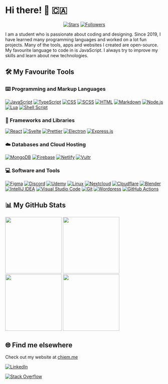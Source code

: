 # Hi there! 👋 🇨🇦
<p align="center">
  <a href="https://github.com/dkchiem?tab=repositories&sort=stargazers"><img alt="Stars" src="https://img.shields.io/github/stars/Doudou8.svg?style=for-the-badge&label=Stars&maxAge=2592000&labelColor=27ae60&color=2ecc71"/></a>
  <a href="https://github.com/dkchiem?tab=followers"><img alt="Followers" src="https://img.shields.io/github/followers/dkchiem.svg?style=for-the-badge&label=Follow&maxAge=2592000&labelColor=2980b9&color=3498db"/></a>
</p>
  
I am a student who is passionate about coding and designing. Since 2019, I have learned many programming languages and worked on a lot fun projects. Many of the tools, apps and websites I created are open-source. My favourite language to code in is JavaScript. I always try to improve my skills and learn about new technologies.
  
## 🛠️ My Favourite Tools
  <!-- Some badges are from https://github.com/Envoy-VC/awesome-badges -->
  
  ### ⌨️ Programming and Markup Languages
  <a href="https://github.com/search?q=user%3Adkchiem+language%3Ajavascript"><img alt="JavaScript" src="https://img.shields.io/badge/JavaScript-F7DF1E?style=for-the-badge&logo=JavaScript&logoColor=white"></a>
  <a href="https://github.com/search?q=user%3Adkchiem+language%3Atypescript"><img alt="TypeScript" src="https://img.shields.io/badge/TypeScript-007ACC?style=for-the-badge&logo=typescript&logoColor=white"></a>
  <a href="https://github.com/search?q=user%3Adkchiem+language%3Acss"><img alt="CSS" src="https://img.shields.io/badge/CSS3-1572B6?style=for-the-badge&logo=css3&logoColor=white"></a>
  <a href="https://github.com/search?q=user%3Adkchiem+language%3Ascss"><img alt="SCSS" src="https://img.shields.io/badge/Scss-CC6699?style=for-the-badge&logo=sass&logoColor=white"></a>
  <a href="https://github.com/search?q=user%3Adkchiem+language%3Ahtml"><img alt="HTML" src="https://img.shields.io/badge/HTML5-E34F26?style=for-the-badge&logo=html5&logoColor=white"></a>
  <a href="https://github.com/search?q=user%3Adkchiem+language%3Amarkdown"><img alt="Markdown" src="https://img.shields.io/badge/Markdown-000000?style=for-the-badge&logo=markdown&logoColor=white"></a>
  <a href="https://github.com/search?q=user%3Adkchiem+language%3Ajavascript"><img alt="Node.js" src="https://img.shields.io/badge/Node.js-43853D?style=for-the-badge&logo=node.js&logoColor=white"></a>
  <a href="https://github.com/search?q=user%3Adkchiem+language%3Alua"><img alt="Lua" src="https://img.shields.io/badge/Lua-2C2D72?style=for-the-badge&logo=lua&logoColor=white"></a>
  <a href="https://github.com/search?q=user%3Adkchiem+language%3Alua"><img alt="Shell Script" src="https://img.shields.io/badge/Shell_Script-121011?style=for-the-badge&logo=gnu-bash&logoColor=white"></a>
  
  ### 🧰 Frameworks and Libraries
  <a href="#"><img alt="React" src="https://img.shields.io/badge/React-20232A?style=for-the-badge&logo=react&logoColor=61DAFB"></a>
  <a href="#"><img alt="Svelte" src="https://img.shields.io/badge/Svelte-4A4A55?style=for-the-badge&logo=svelte&logoColor=FF3E00"></a>
  <a href="#"><img alt="Prettier" src="https://img.shields.io/badge/prettier-1A2C34?style=for-the-badge&logo=prettier&logoColor=F7BA3E"></a>
  <a href="#"><img alt="Electron" src="https://img.shields.io/badge/Electron-2A2D38?style=for-the-badge&logo=electron&logoColor=9AE3F1"></a>
  <a href="#"><img alt="Express.js" src="https://img.shields.io/badge/Express.js-404D59?logo=express&style=for-the-badge"></a>
  
  ### ☁️ Databases and Cloud Hosting
  <a href="#"><img alt="MongoDB" src="https://img.shields.io/badge/MongoDB-4EA94B?style=for-the-badge&logo=mongodb&logoColor=white"></a>
  <a href="#"><img alt="Firebase" src="https://img.shields.io/badge/Firebase-039BE5?style=for-the-badge&logo=Firebase&logoColor=white"></a>
  <a href="#"><img alt="Netlify" src="https://img.shields.io/badge/Netlify-00C7B7?style=for-the-badge&logo=netlify&logoColor=white"></a>
  <a href="#"><img alt="Vultr" src="https://img.shields.io/badge/Vultr-007BFC?style=for-the-badge&logo=vultr&logoColor=white"></a>
  
  ### 💻 Software and Tools
  <a href="#"><img alt="Figma" src="https://img.shields.io/badge/Figma-000?style=for-the-badge&logo=figma&logoColor=white"></a>
  <a href="#"><img alt="Discord" src="https://img.shields.io/badge/Discord-7289DA?style=for-the-badge&logo=discord&logoColor=white"></a>
  <a href="#"><img alt="Udemy" src="https://img.shields.io/badge/Udemy-EC5252?style=for-the-badge&logo=Udemy&logoColor=white"></a>
  <a href="#"><img alt="Linux" src="https://img.shields.io/badge/Linux-FCC624?style=for-the-badge&logo=linux&logoColor=black"></a>
  <a href="#"><img alt="Nextcloud" src="https://img.shields.io/badge/Nextcloud-0082C9?style=for-the-badge&logo=Nextcloud&logoColor=white"></a>
  <a href="#"><img alt="Cloudflare" src="https://img.shields.io/badge/Cloudflare-F38020?style=for-the-badge&logo=Cloudflare&logoColor=white"></a>
  <a href="#"><img alt="Blender" src="https://img.shields.io/badge/blender-%23F5792A.svg?style=for-the-badge&logo=blender&logoColor=white"></a>
  <a href="#"><img alt="IntelliJ IDEA" src="https://img.shields.io/badge/IntelliJ_IDEA-000000.svg?style=for-the-badge&logo=intellij-idea&logoColor=white"></a>
  <a href="#"><img alt="Visual Studio Code" src="https://img.shields.io/badge/Visual_Studio_Code-0078D4?style=for-the-badge&logo=visual%20studio%20code&logoColor=white"></a>
  <a href="#"><img alt="Git" src="https://img.shields.io/badge/GIT-E44C30?style=for-the-badge&logo=git&logoColor=white"></a>
  <a href="#"><img alt="Wordpress" src="https://img.shields.io/badge/Wordpress-21759B?style=for-the-badge&logo=wordpress&logoColor=white"></a>
  <a href="#"><img alt="GitHub Actions" src="https://img.shields.io/badge/GitHub_Actions-2088FF?style=for-the-badge&logo=github-actions&logoColor=white"></a>
  
## 📊 My GitHub Stats
  <!-- From https://github.com/anuraghazra/github-readme-stats -->
  [<img src="https://github-readme-stats.vercel.app/api/top-langs/?username=Doudou8&theme=dark&layout=compact" height="180px">](https://github.com/Doudou8#gh-dark-mode-only)
  [<img src="https://github-readme-stats.vercel.app/api/top-langs/?username=Doudou8&theme=default&layout=compact" height="180px">](https://github.com/Doudou8#gh-light-mode-only)
  [<img src="https://github-readme-stats.vercel.app/api?username=Doudou8&show_icons=true&theme=dark" height="180px">](https://github.com/Doudou8#gh-dark-mode-only)
  [<img src="https://github-readme-stats.vercel.app/api?username=Doudou8&show_icons=true&theme=default" height="180px">](https://github.com/Doudou8#gh-light-mode-only)

## 🌐 Find me elsewhere
  Check out my website at [chiem.me](https://chiem.me)

  <a href="https://www.linkedin.com/in/dang-khoa-chiem-357a11240/"><img alt="LinkedIn" src="https://img.shields.io/badge/linkedin-%230077B5.svg?style=for-the-badge&logo=linkedin&logoColor=white"></a>
  
  <a href="https://stackoverflow.com/users/9723899/dang-khoa-chiem"><img alt="Stack Overflow" src="https://img.shields.io/badge/Stack%20Overflow-F58025?style=for-the-badge&logo=Stack%20Overflow&logoColor=white"></a>
